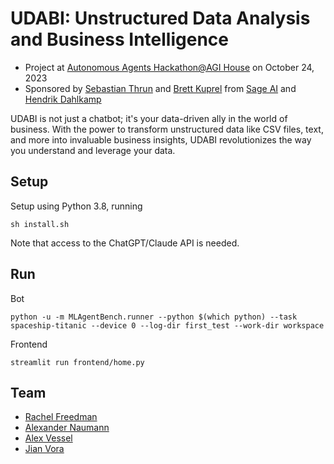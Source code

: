 # UDABI: Unstructured Data Analysis and Business Intelligence

- Project at [Autonomous Agents Hackathon@AGI House](https://partiful.com/e/YI5dqycxq2o87Dx2Bn2o) on October 24, 2023
- Sponsored by [Sebastian Thrun](http://robots.stanford.edu/personal.html) and [Brett Kuprel](https://www.linkedin.com/in/kuprel) from [Sage AI](https://www.sagelabs.ai/) and [Hendrik Dahlkamp](https://www.linkedin.com/in/hendrik-dahlkamp-12981) 


UDABI is not just a chatbot; it's your data-driven ally in the world of business. With the power to transform unstructured data like CSV files, text, and more into invaluable business insights, UDABI revolutionizes the way you understand and leverage your data.


## Setup

Setup using Python 3.8, running
```
sh install.sh
```

Note that access to the ChatGPT/Claude API is needed.

## Run

Bot

```
python -u -m MLAgentBench.runner --python $(which python) --task spaceship-titanic --device 0 --log-dir first_test --work-dir workspace
```

Frontend
```
streamlit run frontend/home.py
```

## Team

- [Rachel Freedman](https://rachelfreedman.github.io/)
- [Alexander Naumann](https://a-nau.github.io)
- [Alex Vessel](https://www.linkedin.com/in/alex-vesel-a315b11b6)
- [Jian Vora](https://jianvora.github.io/)

